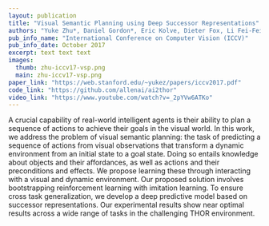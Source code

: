 ```yaml
---
layout: publication
title: "Visual Semantic Planning using Deep Successor Representations"
authors: "Yuke Zhu*, Daniel Gordon*, Eric Kolve, Dieter Fox, Li Fei-Fei, Abhinav Gupta, Roozbeh Mottaghi, Ali Farhadi"
pub_info_name: "International Conference on Computer Vision (ICCV)"
pub_info_date: October 2017
excerpt: text text text
images:
  thumb: zhu-iccv17-vsp.png
  main: zhu-iccv17-vsp.png
paper_link: "https://web.stanford.edu/~yukez/papers/iccv2017.pdf"
code_link: "https://github.com/allenai/ai2thor"
video_link: "https://www.youtube.com/watch?v=_2pYVw6ATKo"
---
```

A crucial capability of real-world intelligent agents is their ability to plan a sequence of actions to achieve their goals in the visual world. In this work, we address the problem of visual semantic planning: the task of predicting a sequence of actions from visual observations that transform a dynamic environment from an initial state to a goal state. Doing so entails knowledge about objects and their affordances, as well as actions and their preconditions and effects. We propose learning these through interacting with a visual and dynamic environment. Our proposed solution involves bootstrapping reinforcement learning with imitation learning. To ensure cross task generalization, we develop a deep predictive model based on successor representations. Our experimental results show near optimal results across a wide range of tasks in the challenging THOR environment. 
